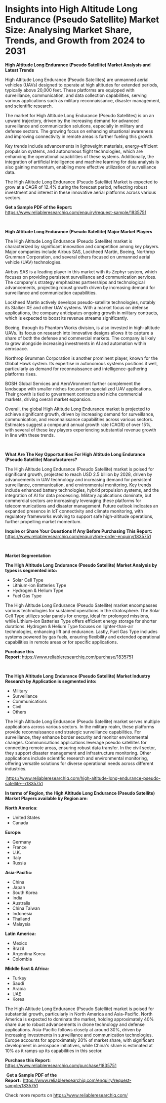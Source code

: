 <p><h1>Insights into High Altitude Long Endurance (Pseudo Satellite) Market Size: Analysing Market Share, Trends, and Growth from 2024 to 2031</h1></p><p><strong>High Altitude Long Endurance (Pseudo Satellite) Market Analysis and Latest Trends</strong></p>
<p><p>High Altitude Long Endurance (Pseudo Satellites) are unmanned aerial vehicles (UAVs) designed to operate at high altitudes for extended periods, typically above 20,000 feet. These platforms are equipped with surveillance, communication, and data collection capabilities, serving various applications such as military reconnaissance, disaster management, and scientific research. </p><p>The market for High Altitude Long Endurance (Pseudo Satellites) is on an upward trajectory, driven by the increasing demand for advanced surveillance and communication solutions, especially in military and defense sectors. The growing focus on enhancing situational awareness and improving connectivity in remote areas is further fueling this growth. </p><p>Key trends include advancements in lightweight materials, energy-efficient propulsion systems, and autonomous flight technologies, which are enhancing the operational capabilities of these systems. Additionally, the integration of artificial intelligence and machine learning for data analysis is also gaining momentum, enabling more effective utilization of surveillance data. </p><p>The High Altitude Long Endurance (Pseudo Satellite) Market is expected to grow at a CAGR of 12.4% during the forecast period, reflecting robust investment and interest in these innovative aerial platforms across various sectors.</p></p>
<p><strong>Get a Sample PDF of the Report:&nbsp;</strong> <a href="https://www.reliableresearchiq.com/enquiry/request-sample/1835751?utm_campaign=1141&utm_medium=2&utm_source=Github&utm_content=ia&utm_term=31122024&utm_id=high-altitude-long-endurance-pseudo-satellite">https://www.reliableresearchiq.com/enquiry/request-sample/1835751</a></p>
<p>&nbsp;</p>
<p><strong>High Altitude Long Endurance (Pseudo Satellite) Major Market Players</strong></p>
<p><p>The High Altitude Long Endurance (Pseudo Satellite) market is characterized by significant innovation and competition among key players. Major companies include Airbus SAS, Lockheed Martin, Boeing, Northrop Grumman Corporation, and several others focused on unmanned aerial vehicle (UAV) technologies.</p><p>Airbus SAS is a leading player in this market with its Zephyr system, which focuses on providing persistent surveillance and communication services. The company's strategy emphasizes partnerships and technological advancements, projecting robust growth driven by increasing demand for surveillance and communication capabilities.</p><p>Lockheed Martin actively develops pseudo-satellite technologies, notably its Stalker XE and other UAV systems. With a market focus on defense applications, the company anticipates ongoing growth in military contracts, which is expected to boost its revenue streams significantly.</p><p>Boeing, through its Phantom Works division, is also invested in high-altitude UAVs. Its focus on research into innovative designs allows it to capture a share of both the defense and commercial markets. The company is likely to grow alongside increasing investments in AI and automation within aerospace.</p><p>Northrop Grumman Corporation is another prominent player, known for the Global Hawk system. Its expertise in autonomous systems positions it well, particularly as demand for reconnaissance and intelligence-gathering platforms rises.</p><p>BOSH Global Services and AeroVironment further complement the landscape with smaller niches focused on specialized UAV applications. Their growth is tied to government contracts and niche commercial markets, driving overall market expansion.</p><p>Overall, the global High Altitude Long Endurance market is projected to achieve significant growth, driven by increasing demand for surveillance, communication, and reconnaissance capabilities across various sectors. Estimates suggest a compound annual growth rate (CAGR) of over 15%, with several of these key players experiencing substantial revenue growth in line with these trends.</p></p>
<p>&nbsp;</p>
<p><strong>What Are The Key Opportunities For High Altitude Long Endurance (Pseudo Satellite) Manufacturers?</strong></p>
<p><p>The High Altitude Long Endurance (Pseudo Satellite) market is poised for significant growth, projected to reach USD 2.5 billion by 2028, driven by advancements in UAV technology and increasing demand for persistent surveillance, communication, and environmental monitoring. Key trends include enhanced battery technologies, hybrid propulsion systems, and the integration of AI for data processing. Military applications dominate, but commercial sectors are increasingly leveraging these platforms for telecommunications and disaster management. Future outlook indicates an expanded presence in IoT connectivity and climate monitoring, with regulatory frameworks evolving to support safe high-altitude operations, further propelling market momentum.</p></p>
<p><strong>Inquire or Share Your Questions If Any Before Purchasing This Report:</strong> <a href="https://www.reliableresearchiq.com/enquiry/pre-order-enquiry/1835751?utm_campaign=1141&utm_medium=2&utm_source=Github&utm_content=ia&utm_term=31122024&utm_id=high-altitude-long-endurance-pseudo-satellite">https://www.reliableresearchiq.com/enquiry/pre-order-enquiry/1835751</a></p>
<p>&nbsp;</p>
<p><strong>Market Segmentation</strong></p>
<p><strong>The High Altitude Long Endurance (Pseudo Satellite) Market Analysis by types is segmented into:</strong></p>
<p><ul><li>Solar Cell Type</li><li>Lithium-ion Batteries Type</li><li>Hydrogen & Helium Type</li><li>Fuel Gas Type</li></ul></p>
<p><p>The High Altitude Long Endurance (Pseudo Satellite) market encompasses various technologies for sustained operations in the stratosphere. The Solar Cell Type utilizes solar panels for energy, ideal for prolonged missions, while Lithium-ion Batteries Type offers efficient energy storage for shorter durations. Hydrogen & Helium Type focuses on lighter-than-air technologies, enhancing lift and endurance. Lastly, Fuel Gas Type includes systems powered by gas fuels, ensuring flexibility and extended operational capabilities in remote areas or for specific applications.</p></p>
<p><strong>Purchase this Report:&nbsp;</strong><a href="https://www.reliableresearchiq.com/purchase/1835751?utm_campaign=1141&utm_medium=2&utm_source=Github&utm_content=ia&utm_term=31122024&utm_id=high-altitude-long-endurance-pseudo-satellite">https://www.reliableresearchiq.com/purchase/1835751</a></p>
<p>&nbsp;</p>
<p><strong>The High Altitude Long Endurance (Pseudo Satellite) Market Industry Research by Application is segmented into:</strong></p>
<p><ul><li>Military</li><li>Surveillance</li><li>Communications</li><li>Civil</li><li>Others</li></ul></p>
<p><p>The High Altitude Long Endurance (Pseudo Satellite) market serves multiple applications across various sectors. In the military realm, these platforms provide reconnaissance and strategic surveillance capabilities. For surveillance, they enhance border security and monitor environmental changes. Communications applications leverage pseudo satellites for connecting remote areas, ensuring robust data transfer. In the civil sector, they support disaster management and infrastructure monitoring. Other applications include scientific research and environmental monitoring, offering versatile solutions for diverse operational needs across different industries.</p></p>
<p><a href="https://www.reliableresearchiq.com/high-altitude-long-endurance-pseudo-satellite--r1835751?utm_campaign=1141&utm_medium=2&utm_source=Github&utm_content=ia&utm_term=31122024&utm_id=high-altitude-long-endurance-pseudo-satellite">&nbsp;https://www.reliableresearchiq.com/high-altitude-long-endurance-pseudo-satellite--r1835751</a></p>
<p><strong>In terms of Region, the High Altitude Long Endurance (Pseudo Satellite) Market Players available by Region are:</strong></p>
<p>
    <p> <strong> North America: </strong>
        <ul>
            <li>United States</li>
            <li>Canada</li>
        </ul>
        </p> 
    <p> <strong> Europe: </strong>
        <ul>
            <li>Germany</li>
            <li>France</li>
            <li>U.K.</li>
            <li>Italy</li>
            <li>Russia</li>
        </ul>
        </p> 
    <p> <strong> Asia-Pacific: </strong>
        <ul>
            <li>China</li>
            <li>Japan</li>
            <li>South Korea</li>
            <li>India</li>
            <li>Australia</li>
            <li>China Taiwan</li>
            <li>Indonesia</li>
            <li>Thailand</li>
            <li>Malaysia</li>
        </ul>
        </p> 
    <p> <strong> Latin America: </strong>
        <ul>
            <li>Mexico</li>
            <li>Brazil</li>
            <li>Argentina Korea</li>
            <li>Colombia</li>
        </ul>
        </p> 
    <p> <strong> Middle East & Africa: </strong>
        <ul>
            <li>Turkey</li>
            <li>Saudi</li>
            <li>Arabia</li>
            <li>UAE</li>
            <li>Korea</li>
        </ul>
    </p>
    </p>
<p><p>The High Altitude Long Endurance (Pseudo Satellite) market is poised for substantial growth, particularly in North America and Asia-Pacific. North America is expected to dominate the market, holding approximately 40% share due to robust advancements in drone technology and defense applications. Asia-Pacific follows closely at around 30%, driven by increasing investments in surveillance and communication technologies. Europe accounts for approximately 20% of market share, with significant development in aerospace initiatives, while China's share is estimated at 10% as it ramps up its capabilities in this sector.</p></p>
<p><strong>Purchase this Report: </strong><a href="https://www.reliableresearchiq.com/purchase/1835751?utm_campaign=1141&utm_medium=2&utm_source=Github&utm_content=ia&utm_term=31122024&utm_id=high-altitude-long-endurance-pseudo-satellite">https://www.reliableresearchiq.com/purchase/1835751</a></p>
<p>&nbsp;<strong>Get a Sample PDF of the Report:&nbsp;&nbsp;</strong><a href="https://www.reliableresearchiq.com/enquiry/request-sample/1835751?utm_campaign=1141&utm_medium=2&utm_source=Github&utm_content=ia&utm_term=31122024&utm_id=high-altitude-long-endurance-pseudo-satellite">https://www.reliableresearchiq.com/enquiry/request-sample/1835751</a></p>
<p><strong></strong></p>
<p>Check more reports on <a href="https://www.reliableresearchiq.com/?utm_campaign=1141&utm_medium=2&utm_source=Github&utm_content=ia&utm_term=31122024&utm_id=high-altitude-long-endurance-pseudo-satellite">https://www.reliableresearchiq.com/</a></p>